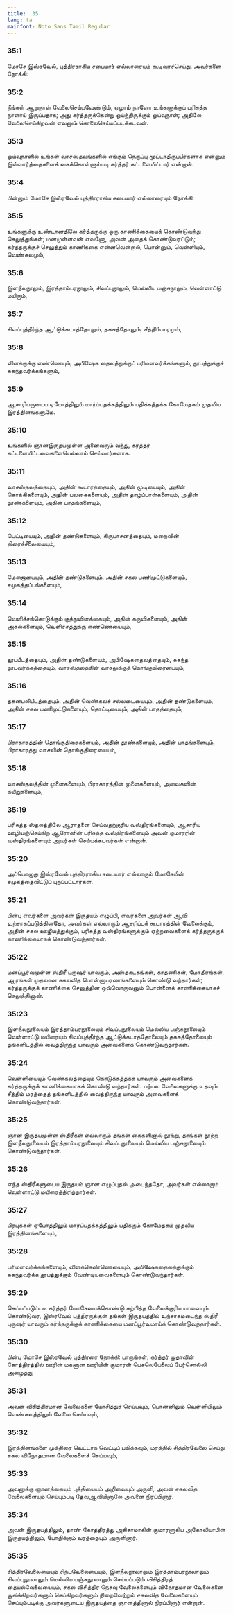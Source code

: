 ```yaml
---
title:  35
lang: ta
mainfont: Noto Sans Tamil Regular
---
```


###  35:1

மோசே இஸ்ரவேல், புத்திரராகிய சபையார் எல்லாரையும் கூடிவரச்செய்து, அவர்களை நோக்கி:

###  35:2

நீங்கள் ஆறுநாள் வேலைசெய்யவேண்டும், ஏழாம் நாளோ உங்களுக்குப் பரிசுத்த நாளாய் இருப்பதாக; அது கர்த்தருக்கென்று ஓய்ந்திருக்கும் ஓய்வுநாள்; அதிலே வேலைசெய்கிறவன் எவனும் கொலைசெய்யப்படக்கடவன்.

###  35:3

ஓய்வுநாளில் உங்கள் வாசஸ்தலங்களில் எங்கும் நெருப்பு மூட்டாதிருப்பீர்களாக என்னும் இவ்வார்த்தைகளைக் கைக்கொள்ளும்படி கர்த்தர் கட்டளையிட்டார் என்றான்.

###  35:4

பின்னும் மோசே இஸ்ரவேல் புத்திரராகிய சபையார் எல்லாரையும் நோக்கி:

###  35:5

உங்களுக்கு உண்டானதிலே கர்த்தருக்கு ஒரு காணிக்கையைக் கொண்டுவந்து செலுத்துங்கள்; மனமுள்ளவன் எவனோ, அவன் அதைக் கொண்டுவரட்டும்; கர்த்தருக்குச் செலுத்தும் காணிக்கை என்னவென்றால், பொன்னும், வெள்ளியும், வெண்கலமும்,

###  35:6

இளநீலநூலும், இரத்தாம்பரநூலும், சிவப்புநூலும், மெல்லிய பஞ்சுநூலும், வெள்ளாட்டு மயிரும்,

###  35:7

சிவப்புத்தீர்ந்த ஆட்டுக்கடாத்தோலும், தகசுத்தோலும், சீத்திம் மரமும்,

###  35:8

விளக்குக்கு எண்ணெயும், அபிஷேக தைலத்துக்குப் பரிமளவர்க்கங்களும், தூபத்துக்குச் சுகந்தவர்க்கங்களும்,

###  35:9

ஆசாரியருடைய ஏபோத்திலும் மார்ப்பதக்கத்திலும் பதிக்கத்தக்க கோமேதகம் முதலிய இரத்தினங்களுமே.

###  35:10

உங்களில் ஞானஇருதயமுள்ள அனைவரும் வந்து, கர்த்தர் கட்டளையிட்டவைகளையெல்லாம் செய்வார்களாக.

###  35:11

வாசஸ்தலத்தையும், அதின் கூடாரத்தையும், அதின் மூடியையும், அதின் கொக்கிகளையும், அதின் பலகைகளையும், அதின் தாழ்ப்பாள்களையும், அதின் தூண்களையும், அதின் பாதங்களையும்,

###  35:12

பெட்டியையும், அதின் தண்டுகளையும், கிருபாசனத்தையும், மறைவின் திரைச்சீலையையும்,

###  35:13

மேஜையையும், அதின் தண்டுகளையும், அதின் சகல பணிமுட்டுகளையும், சமுகத்தப்பங்களையும்,

###  35:14

வெளிச்சங்கொடுக்கும் குத்துவிளக்கையும், அதின் கருவிகளையும், அதின் அகல்களையும், வெளிச்சத்துக்கு எண்ணெயையும்,

###  35:15

தூபபீடத்தையும், அதின் தண்டுகளையும், அபிஷேகதைலத்தையும், சுகந்த தூபவர்க்கத்தையும், வாசஸ்தலத்தின் வாசலுக்குத் தொங்குதிரையையும்,

###  35:16

தகனபலிபீடத்தையும், அதின் வெண்கலச் சல்லடையையும், அதின் தண்டுகளையும், அதின் சகல பணிமுட்டுகளையும், தொட்டியையும், அதின் பாதத்தையும்,

###  35:17

பிராகாரத்தின் தொங்குதிரைகளையும், அதின் தூண்களையும், அதின் பாதங்களையும், பிராகாரத்து வாசலின் தொங்குதிரையையும்,

###  35:18

வாசஸ்தலத்தின் முளைகளையும், பிராகாரத்தின் முளைகளையும், அவைகளின் கயிறுகளையும்,

###  35:19

பரிசுத்த ஸ்தலத்திலே ஆராதனை செய்வதற்குரிய வஸ்திரங்களையும், ஆசாரிய ஊழியஞ்செய்கிற ஆரோனின் பரிசுத்த வஸ்திரங்களையும் அவன் குமாரரின் வஸ்திரங்களையும் அவர்கள் செய்யக்கடவர்கள் என்றான்.

###  35:20

அப்பொழுது இஸ்ரவேல் புத்திரராகிய சபையார் எல்லாரும் மோசேயின் சமுகத்தைவிட்டுப் புறப்பட்டார்கள்.

###  35:21

பின்பு எவர்களை அவர்கள் இருதயம் எழுப்பி, எவர்களை அவர்கள் ஆவி உற்சாகப்படுத்தினதோ, அவர்கள் எல்லாரும் ஆசரிப்புக் கூடாரத்தின் வேலைக்கும், அதின் சகல ஊழியத்துக்கும், பரிசுத்த வஸ்திரங்களுக்கும் ஏற்றவைகளைக் கர்த்தருக்குக் காணிக்கையாகக் கொண்டுவந்தார்கள்.

###  35:22

மனப்பூர்வமுள்ள ஸ்திரீ புருஷர் யாவரும், அஸ்தகடகங்கள், காதணிகள், மோதிரங்கள், ஆரங்கள் முதலான சகலவித பொன்னாபரணங்களையும் கொண்டு வந்தார்கள்; கர்த்தருக்குக் காணிக்கை செலுத்தின ஒவ்வொருவனும் பொன்னைக் காணிக்கையாகச் செலுத்தினான்.

###  35:23

இளநீலநூலையும் இரத்தாம்பரநூலையும் சிவப்புநூலையும் மெல்லிய பஞ்சுநூலையும் வெள்ளாட்டு மயிரையும் சிவப்புத்தீர்ந்த ஆட்டுக்கடாத்தோலையும் தகசுத்தோலையும் தங்களிடத்தில் வைத்திருந்த யாவரும் அவைகளைக் கொண்டுவந்தார்கள்.

###  35:24

வெள்ளியையும் வெண்கலத்தையும் கொடுக்கத்தக்க யாவரும் அவைகளைக் கர்த்தருக்குக் காணிக்கையாகக் கொண்டு வந்தார்கள். பற்பல வேலைகளுக்கு உதவும் சீத்திம் மரத்தைத் தங்களிடத்தில் வைத்திருந்த யாவரும் அவைகளைக் கொண்டுவந்தார்கள்.

###  35:25

ஞான இருதயமுள்ள ஸ்திரீகள் எல்லாரும் தங்கள் கைகளினால் நூற்று, தாங்கள் நூற்ற இளநீலநூலையும் இரத்தாம்பரநூலையும் சிவப்புநூலையும் மெல்லிய பஞ்சுநூலையும் கொண்டுவந்தார்கள்.

###  35:26

எந்த ஸ்திரீகளுடைய இருதயம் ஞான எழுப்புதல் அடைந்ததோ, அவர்கள் எல்லாரும் வெள்ளாட்டு மயிரைத்திரித்தார்கள்.

###  35:27

பிரபுக்கள் ஏபோத்திலும் மார்ப்பதக்கத்திலும் பதிக்கும் கோமேதகம் முதலிய இரத்தினங்களையும்,

###  35:28

பரிமளவர்க்கங்களையும், விளக்கெண்ணெயையும், அபிஷேகதைலத்துக்கும் சுகந்தவர்க்க தூபத்துக்கும் வேண்டியவைகளையும் கொண்டுவந்தார்கள்.

###  35:29

செய்யப்படும்படி கர்த்தர் மோசேயைக்கொண்டு கற்பித்த வேலைக்குரிய யாவையும் கொண்டுவர, இஸ்ரவேல் புத்திரருக்குள் தங்கள் இருதயத்தில் உற்சாகமடைந்த ஸ்திரீ புருஷர் யாவரும் கர்த்தருக்குக் காணிக்கையை மனப்பூர்வமாய்க் கொண்டுவந்தார்கள்.

###  35:30

பின்பு மோசே இஸ்ரவேல் புத்திரரை நோக்கி: பாருங்கள், கர்த்தர் யூதாவின் கோத்திரத்தில் ஊரின் மகனான ஊரியின் குமாரன் பெசலெயேலைப் பேர்சொல்லி அழைத்து,

###  35:31

அவன் விசித்திரமான வேலைகளை யோசித்துச் செய்யவும், பொன்னிலும் வெள்ளியிலும் வெண்கலத்திலும் வேலை செய்யவும்,

###  35:32

இரத்தினங்களை முத்திரை வெட்டாக வெட்டிப் பதிக்கவும், மரத்தில் சித்திரவேலை செய்து சகல விநோதமான வேலைகளைச் செய்யவும்,

###  35:33

அவனுக்கு ஞானத்தையும் புத்தியையும் அறிவையும் அருளி, அவன் சகலவித வேலைகளையும் செய்யும்படி தேவஆவியினாலே அவனை நிரப்பினார்.

###  35:34

அவன் இருதயத்திலும், தாண் கோத்திரத்து அகிசாமாகின் குமாரனாகிய அகோலியாபின் இருதயத்திலும், போதிக்கும் வரத்தையும் அருளினார்.

###  35:35

சித்திரவேலையையும் சிற்பவேலையையும், இளநீலநூலாலும் இரத்தாம்பரநூலாலும் சிவப்புநூலாலும் மெல்லிய பஞ்சுநூலாலும் செய்யப்படும் விசித்திரத் தையல்வேலையையும், சகல விசித்திர நெசவு வேலைகளையும் விநோதமான வேலைகளை யூகிக்கிறவர்களும் செய்கிறவர்களும் நிறைவேற்றும் சகலவித வேலைகளையும் செய்யும்படிக்கு அவர்களுடைய இருதயத்தை ஞானத்தினால் நிரப்பினார் என்றான்.

